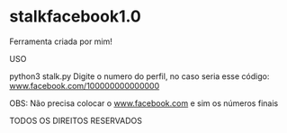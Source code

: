# stalkfacebook1.0
Ferramenta criada por mim!

USO

python3 stalk.py
Digite o numero do perfil, no caso seria esse código: www.facebook.com/100000000000000

OBS: Não precisa colocar o www.facebook.com e sim os números finais

TODOS OS DIREITOS RESERVADOS
